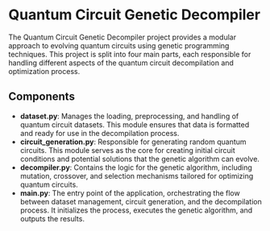 # Quantum Circuit Genetic Decompiler

The Quantum Circuit Genetic Decompiler project provides a modular approach to evolving quantum circuits using genetic programming techniques. This project is split into four main parts, each responsible for handling different aspects of the quantum circuit decompilation and optimization process.

## Components

- **dataset.py**: Manages the loading, preprocessing, and handling of quantum circuit datasets. This module ensures that data is formatted and ready for use in the decompilation process.
- **circuit_generation.py**: Responsible for generating random quantum circuits. This module serves as the core for creating initial circuit conditions and potential solutions that the genetic algorithm can evolve.
- **decompiler.py**: Contains the logic for the genetic algorithm, including mutation, crossover, and selection mechanisms tailored for optimizing quantum circuits.
- **main.py**: The entry point of the application, orchestrating the flow between dataset management, circuit generation, and the decompilation process. It initializes the process, executes the genetic algorithm, and outputs the results.



